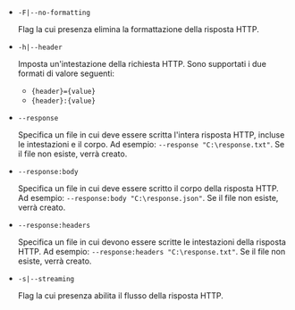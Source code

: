 * `-F|--no-formatting`

  Flag la cui presenza elimina la formattazione della risposta HTTP.

* `-h|--header`

  Imposta un'intestazione della richiesta HTTP. Sono supportati i due formati di valore seguenti:

  * `{header}={value}`
  * `{header}:{value}`

* `--response`

  Specifica un file in cui deve essere scritta l'intera risposta HTTP, incluse le intestazioni e il corpo. Ad esempio: `--response "C:\response.txt"`. Se il file non esiste, verrà creato.

* `--response:body`

  Specifica un file in cui deve essere scritto il corpo della risposta HTTP. Ad esempio: `--response:body "C:\response.json"`. Se il file non esiste, verrà creato.

* `--response:headers`

  Specifica un file in cui devono essere scritte le intestazioni della risposta HTTP. Ad esempio: `--response:headers "C:\response.txt"`. Se il file non esiste, verrà creato.

* `-s|--streaming`

  Flag la cui presenza abilita il flusso della risposta HTTP.

